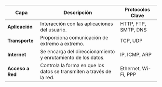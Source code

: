 | Capa          | Descripción                                                       | Protocolos Clave                 |
|---------------|-------------------------------------------------------------------|----------------------------------|
| **Aplicación**| Interacción con las aplicaciones del usuario.                     | HTTP, FTP, SMTP, DNS             |
| **Transporte**| Proporciona comunicación de extremo a extremo.                   | TCP, UDP                         |
| **Internet**  | Se encarga del direccionamiento y enrutamiento de los datos.      | IP, ICMP, ARP                   |
| **Acceso a Red** | Controla la forma en que los datos se transmiten a través de la red. | Ethernet, Wi-Fi, PPP             |
